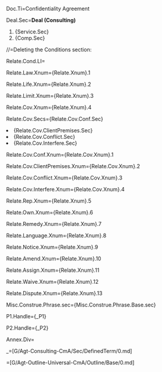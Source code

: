 Doc.Ti=Confidentiality Agreement

Deal.Sec=<b>Deal  (Consulting)</b><ol class="secs-and"><li>{Service.Sec}<li>{Comp.Sec}</ol>

//=Deleting the Conditions section:

Relate.Cond.LI=</i>

Relate.Law.Xnum={Relate.Xnum}.1

Relate.Life.Xnum={Relate.Xnum}.2

Relate.Limit.Xnum={Relate.Xnum}.3

Relate.Cov.Xnum={Relate.Xnum}.4

Relate.Cov.Secs={Relate.Cov.Conf.Sec}<li>{Relate.Cov.ClientPremises.Sec}<li>{Relate.Cov.Conflict.Sec}<li>{Relate.Cov.Interfere.Sec}

Relate.Cov.Conf.Xnum={Relate.Cov.Xnum}.1

Relate.Cov.ClientPremises.Xnum={Relate.Cov.Xnum}.2

Relate.Cov.Conflict.Xnum={Relate.Cov.Xnum}.3

Relate.Cov.Interfere.Xnum={Relate.Cov.Xnum}.4


Relate.Rep.Xnum={Relate.Xnum}.5

Relate.Own.Xnum={Relate.Xnum}.6

Relate.Remedy.Xnum={Relate.Xnum}.7

Relate.Language.Xnum={Relate.Xnum}.8

Relate.Notice.Xnum={Relate.Xnum}.9

Relate.Amend.Xnum={Relate.Xnum}.10

Relate.Assign.Xnum={Relate.Xnum}.11

Relate.Waive.Xnum={Relate.Xnum}.12

Relate.Dispute.Xnum={Relate.Xnum}.13

Misc.Construe.Phrase.sec={Misc.Construe.Phrase.Base.sec}

P1.Handle={_P1}

P2.Handle={_P2}

Annex.Div=</i>

_=[G/Agt-Consulting-CmA/Sec/DefinedTerm/0.md]

=[G/Agt-Outline-Universal-CmA/Outline/Base/0.md]
